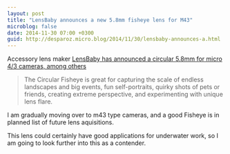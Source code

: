 ```yaml
---
layout: post
title: "LensBaby announces a new 5.8mm fisheye lens for M43"
microblog: false
date: 2014-11-30 07:00 +0300
guid: http://desparoz.micro.blog/2014/11/30/lensbaby-announces-a.html
---
```

<p>Accessory lens maker <a href="http://www.43rumors.com/lensbaby-announces-the-circular-fisheye-5-8mm-f3-5-for-mft/">LensBaby has announced a circular 5.8mm for micro 4/3 cameras, among others</a></p>

<blockquote>
<p>The Circular Fisheye is great for capturing the scale of endless landscapes and big events, fun self-portraits, quirky shots of pets or friends, creating extreme perspective, and experimenting with unique lens flare.</p>
</blockquote>

<p>I am gradually moving over to m43 type cameras, and a good Fisheye is in planned list of future lens aquisitions.</p>

<p>This lens could certainly have good applications for underwater work, so I am going to look further into this as a contender.</p>
